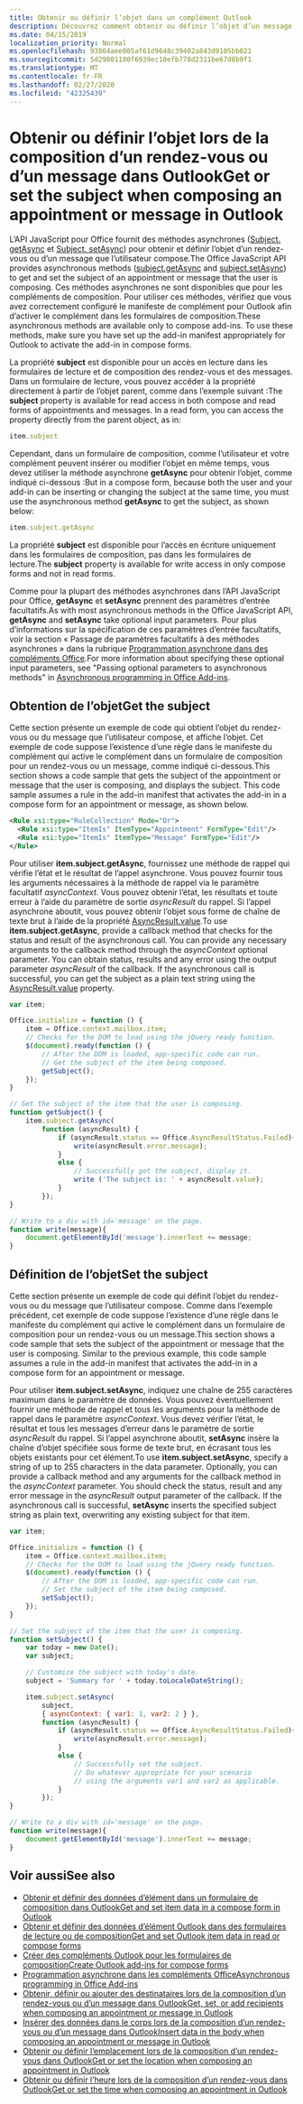 ```yaml
---
title: Obtenir ou définir l’objet dans un complément Outlook
description: Découvrez comment obtenir ou définir l’objet d’un message ou d’un rendez-vous dans un complément Outlook.
ms.date: 04/15/2019
localization_priority: Normal
ms.openlocfilehash: 93864aee005af61d9648c39402a843d9105bb021
ms.sourcegitcommit: 5d29801180f6939ec10efb778d2311be67d8b9f1
ms.translationtype: MT
ms.contentlocale: fr-FR
ms.lasthandoff: 02/27/2020
ms.locfileid: "42325439"
---
```

# <a name="get-or-set-the-subject-when-composing-an-appointment-or-message-in-outlook"></a><span data-ttu-id="f93d6-103">Obtenir ou définir l’objet lors de la composition d’un rendez-vous ou d’un message dans Outlook</span><span class="sxs-lookup"><span data-stu-id="f93d6-103">Get or set the subject when composing an appointment or message in Outlook</span></span>

<span data-ttu-id="f93d6-104">L’API JavaScript pour Office fournit des méthodes asynchrones ([Subject. getAsync](/javascript/api/outlook/office.Subject#getasync-options--callback-) et [Subject. setAsync](/javascript/api/outlook/office.Subject#setasync-subject--options--callback-)) pour obtenir et définir l’objet d’un rendez-vous ou d’un message que l’utilisateur compose.</span><span class="sxs-lookup"><span data-stu-id="f93d6-104">The Office JavaScript API provides asynchronous methods ([subject.getAsync](/javascript/api/outlook/office.Subject#getasync-options--callback-) and [subject.setAsync](/javascript/api/outlook/office.Subject#setasync-subject--options--callback-)) to get and set the subject of an appointment or message that the user is composing.</span></span> <span data-ttu-id="f93d6-105">Ces méthodes asynchrones ne sont disponibles que pour les compléments de composition. Pour utiliser ces méthodes, vérifiez que vous avez correctement configuré le manifeste de complément pour Outlook afin d’activer le complément dans les formulaires de composition.</span><span class="sxs-lookup"><span data-stu-id="f93d6-105">These asynchronous methods are available only to compose add-ins. To use these methods, make sure you have set up the add-in manifest appropriately for Outlook to activate the add-in in compose forms.</span></span>

<span data-ttu-id="f93d6-p102">La propriété **subject** est disponible pour un accès en lecture dans les formulaires de lecture et de composition des rendez-vous et des messages. Dans un formulaire de lecture, vous pouvez accéder à la propriété directement à partir de l’objet parent, comme dans l’exemple suivant :</span><span class="sxs-lookup"><span data-stu-id="f93d6-p102">The **subject** property is available for read access in both compose and read forms of appointments and messages. In a read form, you can access the property directly from the parent object, as in:</span></span>

```js
item.subject
```

<span data-ttu-id="f93d6-108">Cependant, dans un formulaire de composition, comme l’utilisateur et votre complément peuvent insérer ou modifier l’objet en même temps, vous devez utiliser la méthode asynchrone **getAsync** pour obtenir l’objet, comme indiqué ci-dessous :</span><span class="sxs-lookup"><span data-stu-id="f93d6-108">But in a compose form, because both the user and your add-in can be inserting or changing the subject at the same time, you must use the asynchronous method **getAsync** to get the subject, as shown below:</span></span>

```js
item.subject.getAsync
```

<span data-ttu-id="f93d6-109">La propriété **subject** est disponible pour l’accès en écriture uniquement dans les formulaires de composition, pas dans les formulaires de lecture.</span><span class="sxs-lookup"><span data-stu-id="f93d6-109">The **subject** property is available for write access in only compose forms and not in read forms.</span></span>

<span data-ttu-id="f93d6-110">Comme pour la plupart des méthodes asynchrones dans l’API JavaScript pour Office, **getAsync** et **setAsync** prennent des paramètres d’entrée facultatifs.</span><span class="sxs-lookup"><span data-stu-id="f93d6-110">As with most asynchronous methods in the Office JavaScript API, **getAsync** and **setAsync** take optional input parameters.</span></span> <span data-ttu-id="f93d6-111">Pour plus d’informations sur la spécification de ces paramètres d’entrée facultatifs, voir la section « Passage de paramètres facultatifs à des méthodes asynchrones » dans la rubrique [Programmation asynchrone dans des compléments Office](../develop/asynchronous-programming-in-office-add-ins.md).</span><span class="sxs-lookup"><span data-stu-id="f93d6-111">For more information about specifying these optional input parameters, see "Passing optional parameters to asynchronous methods" in [Asynchronous programming in Office Add-ins](../develop/asynchronous-programming-in-office-add-ins.md).</span></span>


## <a name="get-the-subject"></a><span data-ttu-id="f93d6-112">Obtention de l’objet</span><span class="sxs-lookup"><span data-stu-id="f93d6-112">Get the subject</span></span>

<span data-ttu-id="f93d6-p104">Cette section présente un exemple de code qui obtient l’objet du rendez-vous ou du message que l’utilisateur compose, et affiche l’objet. Cet exemple de code suppose l’existence d’une règle dans le manifeste du complément qui active le complément dans un formulaire de composition pour un rendez-vous ou un message, comme indiqué ci-dessous.</span><span class="sxs-lookup"><span data-stu-id="f93d6-p104">This section shows a code sample that gets the subject of the appointment or message that the user is composing, and displays the subject. This code sample assumes a rule in the add-in manifest that activates the add-in in a compose form for an appointment or message, as shown below.</span></span>


```XML
<Rule xsi:type="RuleCollection" Mode="Or">
  <Rule xsi:type="ItemIs" ItemType="Appointment" FormType="Edit"/>
  <Rule xsi:type="ItemIs" ItemType="Message" FormType="Edit"/>
</Rule>

```

<span data-ttu-id="f93d6-p105">Pour utiliser **item.subject.getAsync**, fournissez une méthode de rappel qui vérifie l’état et le résultat de l’appel asynchrone. Vous pouvez fournir tous les arguments nécessaires à la méthode de rappel via le paramètre facultatif _asyncContext_. Vous pouvez obtenir l’état, les résultats et toute erreur à l’aide du paramètre de sortie _asyncResult_ du rappel. Si l’appel asynchrone aboutit, vous pouvez obtenir l’objet sous forme de chaîne de texte brut à l’aide de la propriété [AsyncResult.value](/javascript/api/office/office.asyncresult#value).</span><span class="sxs-lookup"><span data-stu-id="f93d6-p105">To use **item.subject.getAsync**, provide a callback method that checks for the status and result of the asynchronous call. You can provide any necessary arguments to the callback method through the  _asyncContext_ optional parameter. You can obtain status, results and any error using the output parameter _asyncResult_ of the callback. If the asynchronous call is successful, you can get the subject as a plain text string using the [AsyncResult.value](/javascript/api/office/office.asyncresult#value) property.</span></span>


```js
var item;

Office.initialize = function () {
    item = Office.context.mailbox.item;
    // Checks for the DOM to load using the jQuery ready function.
    $(document).ready(function () {
        // After the DOM is loaded, app-specific code can run.
        // Get the subject of the item being composed.
        getSubject();
    });
}

// Get the subject of the item that the user is composing.
function getSubject() {
    item.subject.getAsync(
        function (asyncResult) {
            if (asyncResult.status == Office.AsyncResultStatus.Failed){
                write(asyncResult.error.message);
            }
            else {
                // Successfully got the subject, display it.
                write ('The subject is: ' + asyncResult.value);
            }
        });
}

// Write to a div with id='message' on the page.
function write(message){
    document.getElementById('message').innerText += message; 
}
```


## <a name="set-the-subject"></a><span data-ttu-id="f93d6-119">Définition de l’objet</span><span class="sxs-lookup"><span data-stu-id="f93d6-119">Set the subject</span></span>


<span data-ttu-id="f93d6-p106">Cette section présente un exemple de code qui définit l’objet du rendez-vous ou du message que l’utilisateur compose. Comme dans l’exemple précédent, cet exemple de code suppose l’existence d’une règle dans le manifeste du complément qui active le complément dans un formulaire de composition pour un rendez-vous ou un message.</span><span class="sxs-lookup"><span data-stu-id="f93d6-p106">This section shows a code sample that sets the subject of the appointment or message that the user is composing. Similar to the previous example, this code sample assumes a rule in the add-in manifest that activates the add-in in a compose form for an appointment or message.</span></span>

<span data-ttu-id="f93d6-p107">Pour utiliser **item.subject.setAsync**, indiquez une chaîne de 255 caractères maximum dans le paramètre de données. Vous pouvez éventuellement fournir une méthode de rappel et tous les arguments pour la méthode de rappel dans le paramètre _asyncContext_. Vous devez vérifier l’état, le résultat et tous les messages d’erreur dans le paramètre de sortie _asyncResult_ du rappel. Si l’appel asynchrone aboutit, **setAsync** insère la chaîne d’objet spécifiée sous forme de texte brut, en écrasant tous les objets existants pour cet élément.</span><span class="sxs-lookup"><span data-stu-id="f93d6-p107">To use **item.subject.setAsync**, specify a string of up to 255 characters in the data parameter. Optionally, you can provide a callback method and any arguments for the callback method in the  _asyncContext_ parameter. You should check the status, result and any error message in the _asyncResult_ output parameter of the callback. If the asynchronous call is successful, **setAsync** inserts the specified subject string as plain text, overwriting any existing subject for that item.</span></span>

```js
var item;

Office.initialize = function () {
    item = Office.context.mailbox.item;
    // Checks for the DOM to load using the jQuery ready function.
    $(document).ready(function () {
        // After the DOM is loaded, app-specific code can run.
        // Set the subject of the item being composed.
        setSubject();
    });
}

// Set the subject of the item that the user is composing.
function setSubject() {
    var today = new Date();
    var subject;

    // Customize the subject with today's date.
    subject = 'Summary for ' + today.toLocaleDateString();

    item.subject.setAsync(
        subject,
        { asyncContext: { var1: 1, var2: 2 } },
        function (asyncResult) {
            if (asyncResult.status == Office.AsyncResultStatus.Failed){
                write(asyncResult.error.message);
            }
            else {
                // Successfully set the subject.
                // Do whatever appropriate for your scenario
                // using the arguments var1 and var2 as applicable.
            }
        });
}

// Write to a div with id='message' on the page.
function write(message){
    document.getElementById('message').innerText += message; 
}
```


## <a name="see-also"></a><span data-ttu-id="f93d6-126">Voir aussi</span><span class="sxs-lookup"><span data-stu-id="f93d6-126">See also</span></span>

- [<span data-ttu-id="f93d6-127">Obtenir et définir des données d’élément dans un formulaire de composition dans Outlook</span><span class="sxs-lookup"><span data-stu-id="f93d6-127">Get and set item data in a compose form in Outlook</span></span>](get-and-set-item-data-in-a-compose-form.md)   
- [<span data-ttu-id="f93d6-128">Obtenir et définir des données d’élément Outlook dans des formulaires de lecture ou de composition</span><span class="sxs-lookup"><span data-stu-id="f93d6-128">Get and set Outlook item data in read or compose forms</span></span>](item-data.md)    
- [<span data-ttu-id="f93d6-129">Créer des compléments Outlook pour les formulaires de composition</span><span class="sxs-lookup"><span data-stu-id="f93d6-129">Create Outlook add-ins for compose forms</span></span>](compose-scenario.md)    
- [<span data-ttu-id="f93d6-130">Programmation asynchrone dans les compléments Office</span><span class="sxs-lookup"><span data-stu-id="f93d6-130">Asynchronous programming in Office Add-ins</span></span>](../develop/asynchronous-programming-in-office-add-ins.md)
- [<span data-ttu-id="f93d6-131">Obtenir, définir ou ajouter des destinataires lors de la composition d’un rendez-vous ou d’un message dans Outlook</span><span class="sxs-lookup"><span data-stu-id="f93d6-131">Get, set, or add recipients when composing an appointment or message in Outlook</span></span>](get-set-or-add-recipients.md)  
- [<span data-ttu-id="f93d6-132">Insérer des données dans le corps lors de la composition d’un rendez-vous ou d’un message dans Outlook</span><span class="sxs-lookup"><span data-stu-id="f93d6-132">Insert data in the body when composing an appointment or message in Outlook</span></span>](insert-data-in-the-body.md)   
- [<span data-ttu-id="f93d6-133">Obtenir ou définir l’emplacement lors de la composition d’un rendez-vous dans Outlook</span><span class="sxs-lookup"><span data-stu-id="f93d6-133">Get or set the location when composing an appointment in Outlook</span></span>](get-or-set-the-location-of-an-appointment.md) 
- [<span data-ttu-id="f93d6-134">Obtenir ou définir l’heure lors de la composition d’un rendez-vous dans Outlook</span><span class="sxs-lookup"><span data-stu-id="f93d6-134">Get or set the time when composing an appointment in Outlook</span></span>](get-or-set-the-time-of-an-appointment.md)
    
